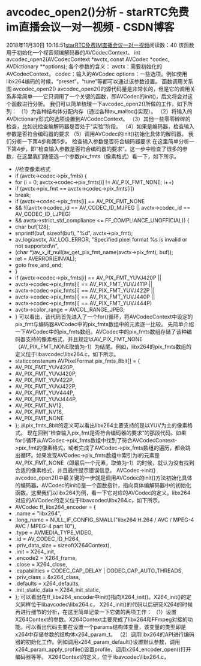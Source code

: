 # avcodec_open2()分析 - starRTC免费im直播会议一对一视频 - CSDN博客
2018年11月30日 10:16:51[starRTC免费IM直播会议一对一视频](https://me.csdn.net/elesos)阅读数：40
该函数用于初始化一个视音频编解码器的AVCodecContext。
int avcodec_open2(AVCodecContext *avctx, const AVCodec *codec, AVDictionary **options);
各个参数的含义：
avctx：需要初始化的AVCodecContext。
codec：输入的AVCodec
options：一些选项。例如使用libx264编码的时候，“preset”，“tune”等都可以通过该参数设置。
函数调用关系图
avcodec_open2()
avcodec_open2()的源代码量是非常长的，但是它的调用关系非常简单——它只调用了一个关键的函数，即AVCodec的init()，后文将会对这个函数进行分析。
我们可以简单梳理一下avcodec_open2()所做的工作，如下所列：
（1）为各种结构体分配内存（通过各种av_malloc()实现）。
（2）将输入的AVDictionary形式的选项设置到AVCodecContext。
（3）其他一些零零碎碎的检查，比如说检查编解码器是否处于“实验”阶段。
（4）如果是编码器，检查输入参数是否符合编码器的要求
（5）调用AVCodec的init()初始化具体的解码器。
我们分析一下第4步和第5步。
检查输入参数是否符合编码器要求
在这里简单分析一下第4步，即“检查输入参数是否符合编码器的要求”。这一步中检查了很多的参数，在这里我们随便选一个参数pix_fmts（像素格式）看一下，如下所示。
- //检查像素格式
- if (avctx->codec->pix_fmts) {
- for (i = 0; avctx->codec->pix_fmts[i] != AV_PIX_FMT_NONE; i++)
- if (avctx->pix_fmt == avctx->codec->pix_fmts[i])
- break;
- if (avctx->codec->pix_fmts[i] == AV_PIX_FMT_NONE
- && !((avctx->codec_id == AV_CODEC_ID_MJPEG || avctx->codec_id == AV_CODEC_ID_LJPEG)
- && avctx->strict_std_compliance <= FF_COMPLIANCE_UNOFFICIAL)) {
- char buf[128];
- snprintf(buf, sizeof(buf), "%d", avctx->pix_fmt);
- av_log(avctx, AV_LOG_ERROR, "Specified pixel format %s is invalid or not supported\n",
- (char *)av_x_if_null(av_get_pix_fmt_name(avctx->pix_fmt), buf));
- ret = AVERROR(EINVAL);
- goto free_and_end;
- }
- if (avctx->codec->pix_fmts[i] == AV_PIX_FMT_YUVJ420P ||
- avctx->codec->pix_fmts[i] == AV_PIX_FMT_YUVJ411P ||
- avctx->codec->pix_fmts[i] == AV_PIX_FMT_YUVJ422P ||
- avctx->codec->pix_fmts[i] == AV_PIX_FMT_YUVJ440P ||
- avctx->codec->pix_fmts[i] == AV_PIX_FMT_YUVJ444P)
- avctx->color_range = AVCOL_RANGE_JPEG;
- }
可以看出，该代码首先进入了一个for()循环，将AVCodecContext中设定的pix_fmt与编码器AVCodec中的pix_fmts数组中的元素逐一比较。
先简单介绍一下AVCodec中的pix_fmts数组。AVCodec中的pix_fmts数组存储了该种编码器支持的像素格式，并且规定以AV_PIX_FMT_NONE（AV_PIX_FMT_NONE取值为-1）为结尾。例如，libx264的pix_fmts数组的定义位于libavcodec\libx264.c，如下所示。
- staticconstenum AVPixelFormat pix_fmts_8bit[] = {
- AV_PIX_FMT_YUV420P,
- AV_PIX_FMT_YUVJ420P,
- AV_PIX_FMT_YUV422P,
- AV_PIX_FMT_YUVJ422P,
- AV_PIX_FMT_YUV444P,
- AV_PIX_FMT_YUVJ444P,
- AV_PIX_FMT_NV12,
- AV_PIX_FMT_NV16,
- AV_PIX_FMT_NONE
- };
从pix_fmts_8bit的定义可以看出libx264主要支持的是以YUV为主的像素格式。
现在回到“检查输入pix_fmt是否符合编码器的要求”的那段代码。如果for()循环从AVCodec->pix_fmts数组中找到了符合AVCodecContext->pix_fmt的像素格式，或者完成了AVCodec->pix_fmts数组的遍历，都会跳出循环。如果发现AVCodec->pix_fmts数组中索引为i的元素是AV_PIX_FMT_NONE（即最后一个元素，取值为-1）的时候，就认为没有找到合适的像素格式，并且最终提示错误信息。
AVCodec->init()
avcodec_open2()中最关键的一步就是调用AVCodec的init()方法初始化具体的编码器。AVCodec的init()是一个函数指针，指向具体编解码器中的初始化函数。这里我们以libx264为例，看一下它对应的AVCodec的定义。libx264对应的AVCodec的定义位于libavcodec\libx264.c，如下所示。
- AVCodec ff_libx264_encoder = {
- .name = "libx264",
- .long_name = NULL_IF_CONFIG_SMALL("libx264 H.264 / AVC / MPEG-4 AVC / MPEG-4 part 10"),
- .type = AVMEDIA_TYPE_VIDEO,
- .id = AV_CODEC_ID_H264,
- .priv_data_size = sizeof(X264Context),
- .init = X264_init,
- .encode2 = X264_frame,
- .close = X264_close,
- .capabilities = CODEC_CAP_DELAY | CODEC_CAP_AUTO_THREADS,
- .priv_class = &x264_class,
- .defaults = x264_defaults,
- .init_static_data = X264_init_static,
- };
可以看出在ff_libx264_encoder中init()指向X264_init()。X264_init()的定义同样位于libavcodec\libx264.c，
X264_init()的代码以后研究X264的时候再进行细节的分析，在这里简单记录一下它做的两项工作：
（1）设置X264Context的参数。X264Context主要完成了libx264和FFmpeg对接的功能。可以看出代码主要在设置一个params结构体变量，该变量的类型即是x264中存储参数的结构体x264_param_t。
（2）调用libx264的API进行编码器的初始化工作。例如调用x264_param_default()设置默认参数，调用x264_param_apply_profile()设置profile，调用x264_encoder_open()打开编码器等等。
X264Context的定义，位于libavcodec\libx264.c，
